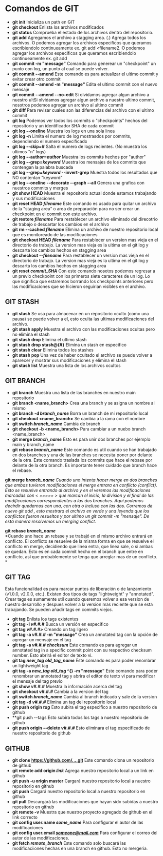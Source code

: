 # Comandos de GIT

+ **git init** 						Inicializa un path en GIT
+ **git checkout**					Enlista los archivos modificados
+ **git status**					Comprueba el estado de los archivos dentro del repositorio.
+ **git add**						Agregamos el archivo a stagging area. (.) Agrega todos los archivos. O podemos agregar los archivos especificos que queramos escribiendolo continueamente ex. git add <filename1> <filename2. O podemos agregar los archivos especificos que queramos escribiendolo continueamente ex. git add <filename1> <filename2>
+ **git commit -m "message"**				Comando para generear un "checkpoint" un punto con log, un punto al cual se puede volver.
+ **git commit --amend**				Este comando es para actualizar el ultimo commit y evitar crear otro commit
+ **git commit --amend -m "message"**			Edita el ultimo commit con el nuevo mensaje
+ **git commit --amend --no-edit**			Si olvidamos agregar algun archivo a nuestro ultSi olvidamos agregar algun archivo a nuestro ultimo commit, nosotros podemos agregar un archivo al ultimo commit
+ **git diff <filename>**				Para revisar cuales son las diferencias del archivo con el ultimo commit
+ **git log**						Podemos ver todos los commits o "checkpoints" hechos del repositorio y un identificador SHA de cada commit
+ **git log --oneline**					Muestra los logs en una sola linea
+ **git log -n**					Limita el numero de log mostrasdos por commits, dependiendo el numero especificado
+ **git log --skip=*#***				Salta el numero de logs recientes. (No muestra los ultimos "n" logs)
+ **git log --author=*author***				Muestra los commits hechos por "author"
+ **git log --grep=*keyword***				Muestra los mensajes de los commits que contengan la palabra buscada
+ **git log --grep=*keyword* --invert-grep**		Muestra todos los resultados que NO contentan "keyword"
+ **git log --oneline --decorate --graph --all**	Genera una grafica con nuestros commits y merges
+ **git show HEAD**					Muestra el repositorio actual donde estamos trabajando y sus modificaciones
+ **git reset HEAD *filename***				Este comando es usado para quitar un archivo de la "staging area" o area de preparación para no ser crear un checkpoint en el commit con este archivo.
+ **git restore *filename***				Para restablecer un archivo eliminado del direcotrio de trabajo o descartar los cambios en el archivo
+ **git rm --cached *filename***			Elimina un archivo de nuestro repositorio local que es monitoreado de las modificaciones
+ **git checkout HEAD *filename***			Para restablecer un version mas vieja en el directorio de trabajo. La version mas vieja es la ultima en el git log y descarta los cambios hechos en stagging area
+ **git checkout --*filename***				Para restablecer un version mas vieja en el directorio de trabajo. La version mas vieja es la ultima en el git log y descarta los cambios hechos en stagging area
+ **git reset *commit_SHA***				Con este comando nosotos podemos regresar a un previo checkpoint con los primeros siete caracteres de un log. Lo que significa que estaremos borrando los checkpoints anteriores pero las modificaciones que se hicieron seguirian visibles en el archivo.

## GIT STASH
+ **git stash**						Se usa para almacenar en un repositorio oculto (como una pausa) se puede volver a el, esto oculta las ultimas modificaciones del archivo.
+ **git stash apply**					Muestra el archivo con las modificaciones ocultas pero no elimina el stash
+ **git stash drop**					Elimina el ultimo stash
+ **git stash drop stash@{#}**				Elimina un stash en especifico
+ **git stash clear**					Elimina todos los stashes
+ **git stash pop**					Una vez de haber ocultado el archivo se puede volver a aparecer y mostrar sus modificaciones y elimina el stash
+ **git stash list**					Muestra una lista de los archivos ocultos

## GIT BRANCH
+ **git branch**					Muestra una lista de las branches en nuestro main repositorio
+ **git branch <name_branch>**				Crea una branch y se asigna un nombre al mismo
+ **git branch -d *branch_name***			Borra un branch de mi repositorio local
+ **git checkout <name_branch>**			Se cambia a la rama con el nombre
+ **git switch *branch_name***				Cambia de branch
+ **git checkout -b <name_branch>**			Para cambiar a un nuebo branch <name_branch>
+ **git merge *branch_name***				Esto es para unir dos branches por ejemplo main y branch_name
+ **git rebase *branch_name***				Este comando es util cuando se han trabajado en dos branches y una de las branches se necesita poner por delante de la otra. Este comando traslada los commits que hace el rebase por delante de la otra branch. Es importante tener cuidado que branch hace el rebase. 

**git merge *branch_name***	
*Cuando uno intenta hacer merge en dos branches que ambas tuvieron modificaciones el merge entrara en conflicto (conflict). Esto se resuelve entrando al archivo y en el veremos las modificaciones marcadas con < ===== > que marcan el inicio, la division y el final de las modificaciones correspondientes a las dos branches. Aquí podemos decirdir quedarnos con una, con otra o incluso con las dos. Corremos de nuevo git add <filename>, esto mostrara el archivo en verde y una leyenda que los conflictos fueron resueltos y por ultimo un git commit -m "mensaje". De esta manera resolvemos un merging conflict.*

**git rebase *branch_name***	
*Cuando uno hace un rebase y se trabajó en el mismo archivo entrará en conflicto. El conflicto se resuelve de la misma forma en que se resuelve el conflicto en merge, decidiendo que linea entra, que linea sale, o si ambas se quedan. Esto es en cada commit hecho en el branch que entre en conflicto, así que probablemente se tenga que arreglar mas de un conflicto. *


## GIT TAG
Esta funcionalidad es para marcar puntos de liberación o de lanzamiento (v1.0.0, v2.0.0, etc.). Existen dos tipos de tags "lightweight" y "annotated". Crear tags es sumamente util cuando queremos volver a esa version de nuestro desarrollo y despues volver a la version mas reciente que se esta trabajando. Se pueden añadir tags en commits viejos.
+ **git tag**						Enlista los tags existentes
+ **git tag -l *v#.#.#***				Busca un versión en especifico
+ **git tag *v#.#.#>***					Creando un tag ligero
+ **git tag -a *v#.#.#* -m "message"**			Crea un annotated tag con la opción de agregar un mensaje en el tag
+ **git tag -a *v#.#.# checksum***			Este comando es para agregar un annotated tag in a specific commit point con su respectivo checksum number. Esto abrirá el editor de texto vi.
+ **git tag *new_tag old_tag_name***			Este comando es para poder renombrar un lightweight tag
+ **git tag -a *new_tag old_tag* ^{} -m "message"**	Este comando para poder renombrar un annotated tag y abrira el editor de texto vi para modificar el mensaje del tag previo
+ **git show *v#.#.#***					Muestra la información acerca del tag
+ **git checkout *v#.#.#***				Cambia a la version del tag
+ **git switch *branch_name***				Cambia al branch indicado y sale de la version
+ **git tag -d *v#.#.#***				Elimina un tag del repositorio local
+ **git push origin *tag***				Esto subira el tag especifico a nuestro repositorio de github
+ **git push --tags					Esto subira todos los tags a nuestro repositorio de github
+ **git push origin --delete *v#.#.#***			Esto eliminara el tag especificado de nuestro repositorio de github


## GITHUB
+ **git clone https://github.com/....git**		Este comando clona un repositorio de github
+ **git remote add origin *link***			Agrega nuestro repositorio local a un link en github
+ **git push -u origin master**				Cargará nuestro repositorio local a nuestro repositorio en github
+ **git push**						Cargará nuestro repositorio local a nuestro repositorio en github
+ **git pull**						Descargará las modificaciones que hayan sido subidas a nuestro repositorio en github
+ **git remote -v**					Muestra que nuestro proyecto agregado de github en el link correcto
+ **git config user.name *some_name***			Para configurar el autor de las modificaciones
+ **git config user.email *someone@mail.com***		Para configurar el correo del autor de las modificaciones.
+ **git fetch *remote_branch***				Este comando solo buscará las modificaciiones hechas en una branch en github. Esto no mergeria.


